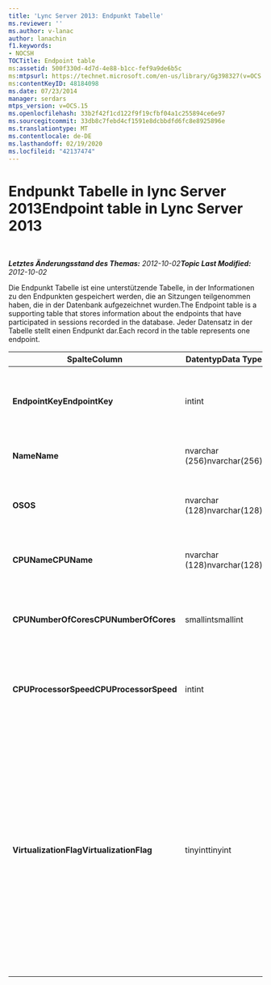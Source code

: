 ```yaml
---
title: 'Lync Server 2013: Endpunkt Tabelle'
ms.reviewer: ''
ms.author: v-lanac
author: lanachin
f1.keywords:
- NOCSH
TOCTitle: Endpoint table
ms:assetid: 500f330d-4d7d-4e88-b1cc-fef9a9de6b5c
ms:mtpsurl: https://technet.microsoft.com/en-us/library/Gg398327(v=OCS.15)
ms:contentKeyID: 48184098
ms.date: 07/23/2014
manager: serdars
mtps_version: v=OCS.15
ms.openlocfilehash: 33b2f42f1cd122f9f19cfbf04a1c255894ce6e97
ms.sourcegitcommit: 33db8c7febd4cf1591e8dcbbdfd6fc8e8925896e
ms.translationtype: MT
ms.contentlocale: de-DE
ms.lasthandoff: 02/19/2020
ms.locfileid: "42137474"
---
```

<div data-xmlns="http://www.w3.org/1999/xhtml">

<div class="topic" data-xmlns="http://www.w3.org/1999/xhtml" data-msxsl="urn:schemas-microsoft-com:xslt" data-cs="http://msdn.microsoft.com/">

<div data-asp="https://msdn2.microsoft.com/asp">

# <a name="endpoint-table-in-lync-server-2013"></a><span data-ttu-id="83746-102">Endpunkt Tabelle in lync Server 2013</span><span class="sxs-lookup"><span data-stu-id="83746-102">Endpoint table in Lync Server 2013</span></span>

</div>

<div id="mainSection">

<div id="mainBody">

<span> </span>

<span data-ttu-id="83746-103">_**Letztes Änderungsstand des Themas:** 2012-10-02_</span><span class="sxs-lookup"><span data-stu-id="83746-103">_**Topic Last Modified:** 2012-10-02_</span></span>

<span data-ttu-id="83746-104">Die Endpunkt Tabelle ist eine unterstützende Tabelle, in der Informationen zu den Endpunkten gespeichert werden, die an Sitzungen teilgenommen haben, die in der Datenbank aufgezeichnet wurden.</span><span class="sxs-lookup"><span data-stu-id="83746-104">The Endpoint table is a supporting table that stores information about the endpoints that have participated in sessions recorded in the database.</span></span> <span data-ttu-id="83746-105">Jeder Datensatz in der Tabelle stellt einen Endpunkt dar.</span><span class="sxs-lookup"><span data-stu-id="83746-105">Each record in the table represents one endpoint.</span></span>


<table>
<colgroup>
<col style="width: 25%" />
<col style="width: 25%" />
<col style="width: 25%" />
<col style="width: 25%" />
</colgroup>
<thead>
<tr class="header">
<th><span data-ttu-id="83746-106"><strong>Spalte</strong></span><span class="sxs-lookup"><span data-stu-id="83746-106"><strong>Column</strong></span></span></th>
<th><span data-ttu-id="83746-107"><strong>Datentyp</strong></span><span class="sxs-lookup"><span data-stu-id="83746-107"><strong>Data Type</strong></span></span></th>
<th><span data-ttu-id="83746-108"><strong>Schlüssel/Index</strong></span><span class="sxs-lookup"><span data-stu-id="83746-108"><strong>Key/Index</strong></span></span></th>
<th><span data-ttu-id="83746-109"><strong>Details</strong></span><span class="sxs-lookup"><span data-stu-id="83746-109"><strong>Details</strong></span></span></th>
</tr>
</thead>
<tbody>
<tr class="odd">
<td><p><span data-ttu-id="83746-110"><strong>EndpointKey</strong></span><span class="sxs-lookup"><span data-stu-id="83746-110"><strong>EndpointKey</strong></span></span></p></td>
<td><p><span data-ttu-id="83746-111">int</span><span class="sxs-lookup"><span data-stu-id="83746-111">int</span></span></p></td>
<td><p><span data-ttu-id="83746-112">Primary</span><span class="sxs-lookup"><span data-stu-id="83746-112">Primary</span></span></p></td>
<td><p><span data-ttu-id="83746-113">Eindeutige Zahl, die diesen Endpunkt identifiziert.</span><span class="sxs-lookup"><span data-stu-id="83746-113">Unique number identifying this endpoint.</span></span></p></td>
</tr>
<tr class="even">
<td><p><span data-ttu-id="83746-114"><strong>Name</strong></span><span class="sxs-lookup"><span data-stu-id="83746-114"><strong>Name</strong></span></span></p></td>
<td><p><span data-ttu-id="83746-115">nvarchar (256)</span><span class="sxs-lookup"><span data-stu-id="83746-115">nvarchar(256)</span></span></p></td>
<td><p><span data-ttu-id="83746-116">Eigen</span><span class="sxs-lookup"><span data-stu-id="83746-116">Unique</span></span></p></td>
<td><p><span data-ttu-id="83746-117">Endpunktname.</span><span class="sxs-lookup"><span data-stu-id="83746-117">Endpoint name.</span></span></p></td>
</tr>
<tr class="odd">
<td><p><span data-ttu-id="83746-118"><strong>OS</strong></span><span class="sxs-lookup"><span data-stu-id="83746-118"><strong>OS</strong></span></span></p></td>
<td><p><span data-ttu-id="83746-119">nvarchar (128)</span><span class="sxs-lookup"><span data-stu-id="83746-119">nvarchar(128)</span></span></p></td>
<td><p> </p></td>
<td><p><span data-ttu-id="83746-120">Betriebssystem (OS) des Endpunkts.</span><span class="sxs-lookup"><span data-stu-id="83746-120">Operating system (OS) of the endpoint.</span></span></p></td>
</tr>
<tr class="even">
<td><p><span data-ttu-id="83746-121"><strong>CPUName</strong></span><span class="sxs-lookup"><span data-stu-id="83746-121"><strong>CPUName</strong></span></span></p></td>
<td><p><span data-ttu-id="83746-122">nvarchar (128)</span><span class="sxs-lookup"><span data-stu-id="83746-122">nvarchar(128)</span></span></p></td>
<td></td>
<td><p><span data-ttu-id="83746-123">CPU-Name des Endpunkts.</span><span class="sxs-lookup"><span data-stu-id="83746-123">CPU name of the endpoint.</span></span></p></td>
</tr>
<tr class="odd">
<td><p><span data-ttu-id="83746-124"><strong>CPUNumberOfCores</strong></span><span class="sxs-lookup"><span data-stu-id="83746-124"><strong>CPUNumberOfCores</strong></span></span></p></td>
<td><p><span data-ttu-id="83746-125">smallint</span><span class="sxs-lookup"><span data-stu-id="83746-125">smallint</span></span></p></td>
<td></td>
<td><p><span data-ttu-id="83746-126">Die Anzahl der CPU-Kerne des Endpunkts.</span><span class="sxs-lookup"><span data-stu-id="83746-126">Number of CPU cores of the endpoint.</span></span></p></td>
</tr>
<tr class="even">
<td><p><span data-ttu-id="83746-127"><strong>CPUProcessorSpeed</strong></span><span class="sxs-lookup"><span data-stu-id="83746-127"><strong>CPUProcessorSpeed</strong></span></span></p></td>
<td><p><span data-ttu-id="83746-128">int</span><span class="sxs-lookup"><span data-stu-id="83746-128">int</span></span></p></td>
<td></td>
<td><p><span data-ttu-id="83746-129">CPU-Prozessorgeschwindigkeit des Endpunkts.</span><span class="sxs-lookup"><span data-stu-id="83746-129">CPU processor speed of the endpoint.</span></span></p></td>
</tr>
<tr class="odd">
<td><p><span data-ttu-id="83746-130"><strong>VirtualizationFlag</strong></span><span class="sxs-lookup"><span data-stu-id="83746-130"><strong>VirtualizationFlag</strong></span></span></p></td>
<td><p><span data-ttu-id="83746-131">tinyint</span><span class="sxs-lookup"><span data-stu-id="83746-131">tinyint</span></span></p></td>
<td></td>
<td><p><span data-ttu-id="83746-132">Bit-Flag, das angibt, ob das System in einer virtualisierten Umgebung läuft:</span><span class="sxs-lookup"><span data-stu-id="83746-132">Bit flag that indicates if the system is running in a virtualized environment:</span></span></p>
<ul>
<li><p><span data-ttu-id="83746-133">0x0000 – keine</span><span class="sxs-lookup"><span data-stu-id="83746-133">0x0000 – None</span></span></p></li>
<li><p><span data-ttu-id="83746-134">0x0001 – HyperV</span><span class="sxs-lookup"><span data-stu-id="83746-134">0x0001 – HyperV</span></span></p></li>
<li><p><span data-ttu-id="83746-135">0x0002 – VMware</span><span class="sxs-lookup"><span data-stu-id="83746-135">0x0002 – VMWare</span></span></p></li>
<li><p><span data-ttu-id="83746-136">0x0004 – virtueller PC</span><span class="sxs-lookup"><span data-stu-id="83746-136">0x0004 – Virtual PC</span></span></p></li>
<li><p><span data-ttu-id="83746-137">0x0008 – xen-PC</span><span class="sxs-lookup"><span data-stu-id="83746-137">0x0008 – Xen PC</span></span></p></li>
</ul></td>
</tr>
</tbody>
</table>


</div>

<span> </span>

</div>

</div>

</div>

